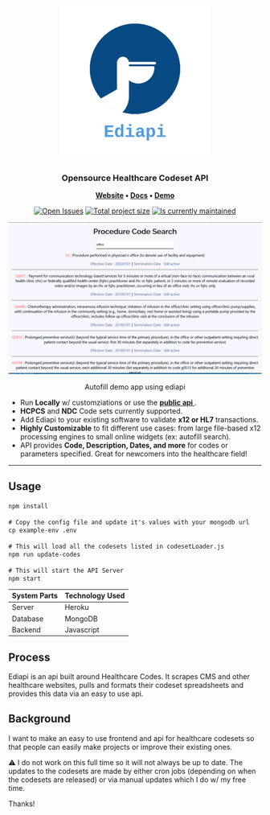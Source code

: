 <h1 align="center">
	<img
		width="300"
		alt="Ediapi"
		src="./demo/logo_transparent.png">
</h1>

<h3 align="center">
	Opensource Healthcare Codeset API
</h3>

<p align="center">
	<strong>
		<a href="https://healthcarecodesetapi.herokuapp.com/codes/">Website</a>
		•
		<a href="todo">Docs</a>
		•
		<a href="https://healthcarecodesetapi.herokuapp.com/codes/">Demo</a>
	</strong>
</p>
<p align="center">
	<a href="https://github.com/tannerbyers/Ediapi/issues"><img
		alt="Open Issues"
		src="https://img.shields.io/github/issues/tannerbyers/ediapi"></a>
	<a href="https://img.shields.io/github/languages/code-size/tannerbyers/ediapi"><img
		alt="Total project size"
		src="https://img.shields.io/github/languages/code-size/tannerbyers/ediapi"></a>
	<a href="https://img.shields.io/github/languages/code-size/tannerbyers/ediapi"><img
		alt="Is currently maintained"
		src="https://img.shields.io/maintenance/yes/2020"></a>
</p>

<p align="center">
	<img src="./demo/demo.PNG" width="550">
	<p align="center">Autofill demo app using ediapi </p>
</p>


* Run **Locally** w/ customziations or use the **<a href="https://healthcarecodesetapi.herokuapp.com/codes/"> public api </a>**.
* **HCPCS** and **NDC** Code sets currently supported.
* Add Ediapi to your existing software to validate **x12 or HL7** transactions.
* **Highly Customizable** to fit different use cases:  from large file-based x12 processing engines to small online widgets (ex: autofill search).
* API provides **Code, Description, Dates, and more** for codes or parameters specified. Great for newcomers into the healthcare field! 

---

## Usage
```
npm install

# Copy the config file and update it's values with your mongodb url
cp example-env .env

# This will load all the codesets listed in codesetLoader.js
npm run update-codes

# This will start the API Server
npm start 
```

| System Parts  | Technology Used |
| ------------- | ------------- |
| Server  | Heroku  |
| Database  | MongoDB  |
| Backend | Javascript | 

## Process
Ediapi is an api built around Healthcare Codes. It scrapes CMS and other healthcare websites, pulls and formats their codeset spreadsheets and provides this data via an easy to use api.

## Background
I want to make an easy to use frontend and api for healthcare codesets so
that people can easily make projects or improve their existing ones. 

⚠️ I do not work on this full time so it will not always be up to date. 
The updates to the codesets are made by either cron jobs (depending on when the
codesets are released) or via manual updates which I do w/ my free time. 

Thanks!
